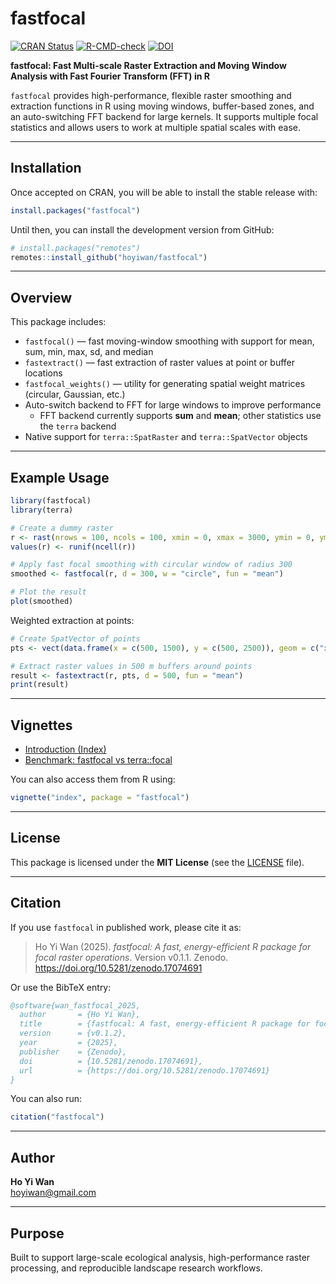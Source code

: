 # fastfocal

[![CRAN Status](https://www.r-pkg.org/badges/version/fastfocal)](https://CRAN.R-project.org/package=fastfocal)
[![R-CMD-check](https://github.com/hoyiwan/fastfocal/actions/workflows/R-CMD-check.yaml/badge.svg)](https://github.com/hoyiwan/fastfocal/actions)
[![DOI](https://zenodo.org/badge/961060307.svg)](https://doi.org/10.5281/zenodo.17074691)

**fastfocal: Fast Multi-scale Raster Extraction and Moving Window Analysis with Fast Fourier Transform (FFT) in R**

`fastfocal` provides high-performance, flexible raster smoothing and extraction functions in R using moving windows, buffer-based zones, and an auto-switching FFT backend for large kernels. It supports multiple focal statistics and allows users to work at multiple spatial scales with ease.

---

## Installation

Once accepted on CRAN, you will be able to install the stable release with:

```r
install.packages("fastfocal")
```

Until then, you can install the development version from GitHub:

```r
# install.packages("remotes")
remotes::install_github("hoyiwan/fastfocal")
```

---

## Overview

This package includes:

- `fastfocal()` — fast moving-window smoothing with support for mean, sum, min, max, sd, and median  
- `fastextract()` — fast extraction of raster values at point or buffer locations  
- `fastfocal_weights()` — utility for generating spatial weight matrices (circular, Gaussian, etc.)  
- Auto-switch backend to FFT for large windows to improve performance  
  - FFT backend currently supports **sum** and **mean**; other statistics use the `terra` backend  
- Native support for `terra::SpatRaster` and `terra::SpatVector` objects  

---

## Example Usage

```r
library(fastfocal)
library(terra)

# Create a dummy raster
r <- rast(nrows = 100, ncols = 100, xmin = 0, xmax = 3000, ymin = 0, ymax = 3000)
values(r) <- runif(ncell(r))

# Apply fast focal smoothing with circular window of radius 300
smoothed <- fastfocal(r, d = 300, w = "circle", fun = "mean")

# Plot the result
plot(smoothed)
```

Weighted extraction at points:

```r
# Create SpatVector of points
pts <- vect(data.frame(x = c(500, 1500), y = c(500, 2500)), geom = c("x", "y"), crs = crs(r))

# Extract raster values in 500 m buffers around points
result <- fastextract(r, pts, d = 500, fun = "mean")
print(result)
```

---

## Vignettes

- [Introduction (Index)](https://hoyiwan.github.io/fastfocal/index.html)  
- [Benchmark: fastfocal vs terra::focal](https://hoyiwan.github.io/fastfocal/benchmark.html)  

You can also access them from R using:

```r
vignette("index", package = "fastfocal")
```

---

## License

This package is licensed under the **MIT License** (see the [LICENSE](LICENSE) file).

---

## Citation

If you use `fastfocal` in published work, please cite it as:

> Ho Yi Wan (2025). *fastfocal: A fast, energy-efficient R package for focal raster operations*. Version v0.1.1. Zenodo. https://doi.org/10.5281/zenodo.17074691

Or use the BibTeX entry:

```bibtex
@software{wan_fastfocal_2025,
  author       = {Ho Yi Wan},
  title        = {fastfocal: A fast, energy-efficient R package for focal raster operations},
  version      = {v0.1.2},
  year         = {2025},
  publisher    = {Zenodo},
  doi          = {10.5281/zenodo.17074691},
  url          = {https://doi.org/10.5281/zenodo.17074691}
}
```

You can also run:

```r
citation("fastfocal")
```

---

## Author

**Ho Yi Wan**  
hoyiwan@gmail.com  

---

## Purpose

Built to support large-scale ecological analysis, high-performance raster processing, and reproducible landscape research workflows.
